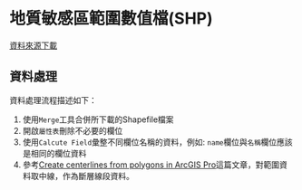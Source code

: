 # 地質敏感區範圍數值檔(SHP)

[資料來源下載](https://www.gsmma.gov.tw/nss/p/H001d2#)

## 資料處理

資料處理流程描述如下：

1. 使用`Merge`工具合併所下載的Shapefile檔案
2. 開啟`屬性表`刪除不必要的欄位
3. 使用`Calcute Field`彙整不同欄位名稱的資料，例如: `name`欄位與`名稱`欄位應該是相同的欄位資料
4. 參考[Create centerlines from polygons in ArcGIS Pro](https://support.esri.com/en-us/knowledge-base/how-to-create-centerlines-from-polygons-in-arcgis-pro-000022240)這篇文章，對範圍資料取中線，作為斷層線段資料。

